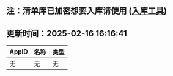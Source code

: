 ## 注：清单库已加密想要入库请使用 ([入库工具](https://github.com/BlankTMing/ManifestAutoUpdate/releases))

## 更新时间：2025-02-16 16:16:41
| AppID | 名称 | 类型  |
| :-------------------- | :----------------------------- | :----------- |
| 无 | 无 | 无 |
